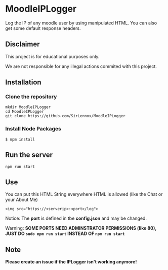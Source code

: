 # MoodleIPLogger
Log the IP of any moodle user by using manipulated HTML.
You can also get some default response headers.

## Disclaimer

This project is for educational purposes only.

We are not responsible for any illegal actions commited with this project.

## Installation

### Clone the repository

```
mkdir MoodleIPLogger
cd MoodleIPLogger
git clone https://github.com/SirLennox/MoodleIPLogger
```
### Install Node Packages

```
$ npm install
```

## Run the server

```
npm run start
```

## Use

You can put this HTML String everywhere HTML is allowed (like the Chat or your About Me)

```
<img src="https://<serverip>:<port>/log">
```

Notice: The **port** is defined in tbe **config.json** and may be changed.

Warning: **SOME PORTS NEED ADMINSTRATOR PERMISSIONS (like 80), JUST DO `sudo npm run start` INSTEAD OF `npm run start`**

## Note

**Please create an issue if the IPLogger isn't working anymore!**


